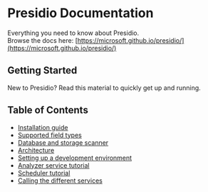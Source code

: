 # Presidio Documentation

Everything you need to know about Presidio.  
Browse the docs here: [https://microsoft.github.io/presidio/](https://microsoft.github.io/presidio/)

## Getting Started

New to Presidio? Read this material to quickly get up and running.

## Table of Contents

- [Installation guide](install.md)
- [Supported field types](field_types.md)
- [Database and storage scanner](tutorial_scheduler.md)
- [Architecture](design.md)
- [Setting up a development environment](development.md)
- [Analyzer service tutorial](tutorial_analyzer.md)
- [Scheduler tutorial](tutorial_scheduler.md)
- [Calling the different services](tutorial_service.md)